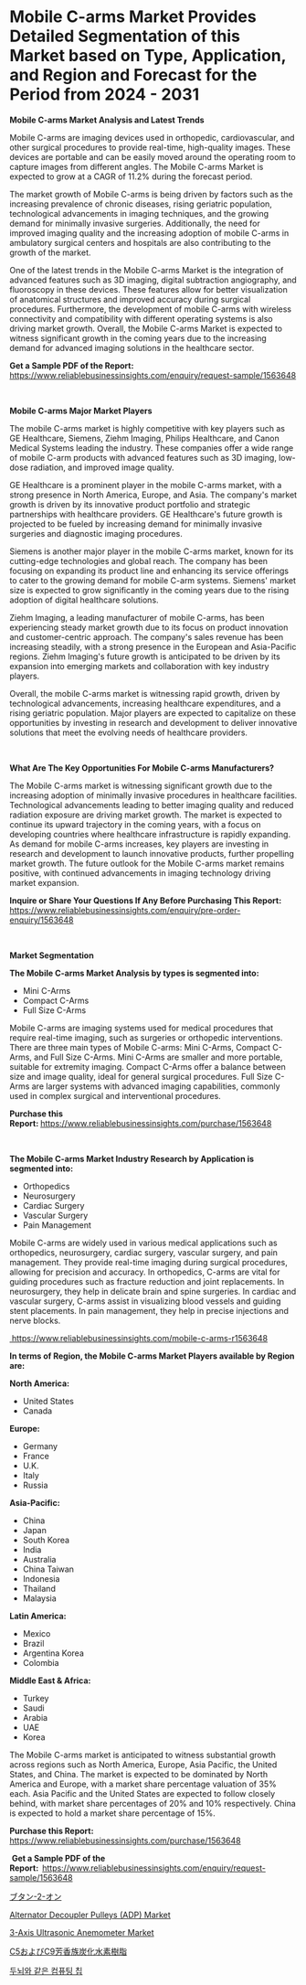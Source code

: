 <p><h1>Mobile C-arms Market Provides Detailed Segmentation of this Market based on Type, Application, and Region and Forecast for the Period from 2024 - 2031</h1></p><p><strong>Mobile C-arms Market Analysis and Latest Trends</strong></p>
<p><p>Mobile C-arms are imaging devices used in orthopedic, cardiovascular, and other surgical procedures to provide real-time, high-quality images. These devices are portable and can be easily moved around the operating room to capture images from different angles. The Mobile C-arms Market is expected to grow at a CAGR of 11.2% during the forecast period.</p><p>The market growth of Mobile C-arms is being driven by factors such as the increasing prevalence of chronic diseases, rising geriatric population, technological advancements in imaging techniques, and the growing demand for minimally invasive surgeries. Additionally, the need for improved imaging quality and the increasing adoption of mobile C-arms in ambulatory surgical centers and hospitals are also contributing to the growth of the market.</p><p>One of the latest trends in the Mobile C-arms Market is the integration of advanced features such as 3D imaging, digital subtraction angiography, and fluoroscopy in these devices. These features allow for better visualization of anatomical structures and improved accuracy during surgical procedures. Furthermore, the development of mobile C-arms with wireless connectivity and compatibility with different operating systems is also driving market growth. Overall, the Mobile C-arms Market is expected to witness significant growth in the coming years due to the increasing demand for advanced imaging solutions in the healthcare sector.</p></p>
<p><strong>Get a Sample PDF of the Report:&nbsp;</strong> <a href="https://www.reliablebusinessinsights.com/enquiry/request-sample/1563648">https://www.reliablebusinessinsights.com/enquiry/request-sample/1563648</a></p>
<p>&nbsp;</p>
<p><strong>Mobile C-arms Major Market Players</strong></p>
<p><p>The mobile C-arms market is highly competitive with key players such as GE Healthcare, Siemens, Ziehm Imaging, Philips Healthcare, and Canon Medical Systems leading the industry. These companies offer a wide range of mobile C-arm products with advanced features such as 3D imaging, low-dose radiation, and improved image quality.</p><p>GE Healthcare is a prominent player in the mobile C-arms market, with a strong presence in North America, Europe, and Asia. The company's market growth is driven by its innovative product portfolio and strategic partnerships with healthcare providers. GE Healthcare's future growth is projected to be fueled by increasing demand for minimally invasive surgeries and diagnostic imaging procedures.</p><p>Siemens is another major player in the mobile C-arms market, known for its cutting-edge technologies and global reach. The company has been focusing on expanding its product line and enhancing its service offerings to cater to the growing demand for mobile C-arm systems. Siemens' market size is expected to grow significantly in the coming years due to the rising adoption of digital healthcare solutions.</p><p>Ziehm Imaging, a leading manufacturer of mobile C-arms, has been experiencing steady market growth due to its focus on product innovation and customer-centric approach. The company's sales revenue has been increasing steadily, with a strong presence in the European and Asia-Pacific regions. Ziehm Imaging's future growth is anticipated to be driven by its expansion into emerging markets and collaboration with key industry players.</p><p>Overall, the mobile C-arms market is witnessing rapid growth, driven by technological advancements, increasing healthcare expenditures, and a rising geriatric population. Major players are expected to capitalize on these opportunities by investing in research and development to deliver innovative solutions that meet the evolving needs of healthcare providers.</p></p>
<p>&nbsp;</p>
<p><strong>What Are The Key Opportunities For Mobile C-arms Manufacturers?</strong></p>
<p><p>The Mobile C-arms market is witnessing significant growth due to the increasing adoption of minimally invasive procedures in healthcare facilities. Technological advancements leading to better imaging quality and reduced radiation exposure are driving market growth. The market is expected to continue its upward trajectory in the coming years, with a focus on developing countries where healthcare infrastructure is rapidly expanding. As demand for mobile C-arms increases, key players are investing in research and development to launch innovative products, further propelling market growth. The future outlook for the Mobile C-arms market remains positive, with continued advancements in imaging technology driving market expansion.</p></p>
<p><strong>Inquire or Share Your Questions If Any Before Purchasing This Report:</strong> <a href="https://www.reliablebusinessinsights.com/enquiry/pre-order-enquiry/1563648">https://www.reliablebusinessinsights.com/enquiry/pre-order-enquiry/1563648</a></p>
<p>&nbsp;</p>
<p><strong>Market Segmentation</strong></p>
<p><strong>The Mobile C-arms Market Analysis by types is segmented into:</strong></p>
<p><ul><li>Mini C-Arms</li><li>Compact C-Arms</li><li>Full Size C-Arms</li></ul></p>
<p><p>Mobile C-arms are imaging systems used for medical procedures that require real-time imaging, such as surgeries or orthopedic interventions. There are three main types of Mobile C-arms: Mini C-Arms, Compact C-Arms, and Full Size C-Arms. Mini C-Arms are smaller and more portable, suitable for extremity imaging. Compact C-Arms offer a balance between size and image quality, ideal for general surgical procedures. Full Size C-Arms are larger systems with advanced imaging capabilities, commonly used in complex surgical and interventional procedures.</p></p>
<p><strong>Purchase this Report:&nbsp;</strong><a href="https://www.reliablebusinessinsights.com/purchase/1563648">https://www.reliablebusinessinsights.com/purchase/1563648</a></p>
<p>&nbsp;</p>
<p><strong>The Mobile C-arms Market Industry Research by Application is segmented into:</strong></p>
<p><ul><li>Orthopedics</li><li>Neurosurgery</li><li>Cardiac Surgery</li><li>Vascular Surgery</li><li>Pain Management</li></ul></p>
<p><p>Mobile C-arms are widely used in various medical applications such as orthopedics, neurosurgery, cardiac surgery, vascular surgery, and pain management. They provide real-time imaging during surgical procedures, allowing for precision and accuracy. In orthopedics, C-arms are vital for guiding procedures such as fracture reduction and joint replacements. In neurosurgery, they help in delicate brain and spine surgeries. In cardiac and vascular surgery, C-arms assist in visualizing blood vessels and guiding stent placements. In pain management, they help in precise injections and nerve blocks.</p></p>
<p><a href="https://www.reliablebusinessinsights.com/mobile-c-arms-r1563648">&nbsp;https://www.reliablebusinessinsights.com/mobile-c-arms-r1563648</a></p>
<p><strong>In terms of Region, the Mobile C-arms Market Players available by Region are:</strong></p>
<p>
    <p> <strong> North America: </strong>
        <ul>
            <li>United States</li>
            <li>Canada</li>
        </ul>
        </p> 
    <p> <strong> Europe: </strong>
        <ul>
            <li>Germany</li>
            <li>France</li>
            <li>U.K.</li>
            <li>Italy</li>
            <li>Russia</li>
        </ul>
        </p> 
    <p> <strong> Asia-Pacific: </strong>
        <ul>
            <li>China</li>
            <li>Japan</li>
            <li>South Korea</li>
            <li>India</li>
            <li>Australia</li>
            <li>China Taiwan</li>
            <li>Indonesia</li>
            <li>Thailand</li>
            <li>Malaysia</li>
        </ul>
        </p> 
    <p> <strong> Latin America: </strong>
        <ul>
            <li>Mexico</li>
            <li>Brazil</li>
            <li>Argentina Korea</li>
            <li>Colombia</li>
        </ul>
        </p> 
    <p> <strong> Middle East & Africa: </strong>
        <ul>
            <li>Turkey</li>
            <li>Saudi</li>
            <li>Arabia</li>
            <li>UAE</li>
            <li>Korea</li>
        </ul>
    </p>
    </p>
<p><p>The Mobile C-arms market is anticipated to witness substantial growth across regions such as North America, Europe, Asia Pacific, the United States, and China. The market is expected to be dominated by North America and Europe, with a market share percentage valuation of 35% each. Asia Pacific and the United States are expected to follow closely behind, with market share percentages of 20% and 10% respectively. China is expected to hold a market share percentage of 15%.</p></p>
<p><strong>Purchase this Report: </strong><a href="https://www.reliablebusinessinsights.com/purchase/1563648">https://www.reliablebusinessinsights.com/purchase/1563648</a></p>
<p>&nbsp;<strong>Get a Sample PDF of the Report:&nbsp;&nbsp;</strong><a href="https://www.reliablebusinessinsights.com/enquiry/request-sample/1563648">https://www.reliablebusinessinsights.com/enquiry/request-sample/1563648</a></p>
<p><strong></strong></p>
<p><p><a href="https://github.com/LizaHeller2023/Market-Research-Report-List-1/blob/main/8754113167204.md">ブタン-2-オン</a></p><p><a href="https://github.com/AndreanneHane2023/Market-Research-Report-List-1/blob/main/alternator-decoupler-pulleys-adp-market.md">Alternator Decoupler Pulleys (ADP) Market</a></p><p><a href="https://github.com/flwellarose/Market-Research-Report-List-1/blob/main/3-axis-ultrasonic-anemometer-market.md">3-Axis Ultrasonic Anemometer Market</a></p><p><a href="https://github.com/deonnorth8/Market-Research-Report-List-1/blob/main/4899874167203.md">C5およびC9芳香族炭化水素樹脂</a></p><p><a href="https://github.com/gambitz1998/Market-Research-Report-List-1/blob/main/6134214180464.md">두뇌와 같은 컴퓨팅 칩</a></p></p>